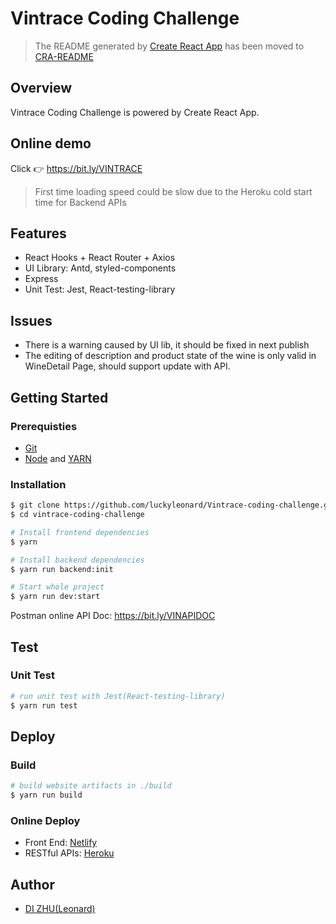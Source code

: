 # Vintrace Coding Challenge

> The README generated by [Create React App](https://create-react-app.dev/) has been moved to [CRA-README](./CRA-README.md)

## Overview

Vintrace Coding Challenge is powered by Create React App.

## Online demo

Click :point_right: https://bit.ly/VINTRACE

> First time loading speed could be slow due to the Heroku cold start time for Backend APIs

## Features

- React Hooks + React Router + Axios
- UI Library: Antd, styled-components
- Express
- Unit Test: Jest, React-testing-library

## Issues

- There is a warning caused by UI lib, it should be fixed in next publish
- The editing of description and product state of the wine is only valid in WineDetail Page, should support update with API.

## Getting Started

### Prerequisties

- [Git](https://git-scm.com/downloads)
- [Node](https://nodejs.org/en/download/) and [YARN](https://yarnpkg.com/)

### Installation

```sh
$ git clone https://github.com/luckyleonard/Vintrace-coding-challenge.git
$ cd vintrace-coding-challenge

# Install frontend dependencies
$ yarn

# Install backend dependencies
$ yarn run backend:init

# Start whole project
$ yarn run dev:start
```

Postman online API Doc: https://bit.ly/VINAPIDOC

## Test

### Unit Test

```sh
# run unit test with Jest(React-testing-library)
$ yarn run test
```

## Deploy

### Build

```sh
# build website artifacts in ./build
$ yarn run build
```

### Online Deploy

- Front End: [Netlify](https://www.netlify.com/)
- RESTful APIs: [Heroku](https://www.heroku.com/home)

## Author

- [DI ZHU(Leonard)](mailto:dzhu31@hotmail.com)

